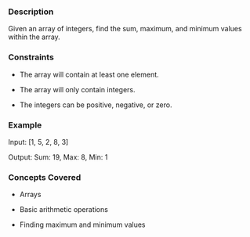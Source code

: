 ### Description

Given an array of integers, find the sum, maximum, and minimum values within the array.

### Constraints

* The array will contain at least one element.
* The array will only contain integers.
* The integers can be positive, negative, or zero.

### Example

Input: [1, 5, 2, 8, 3]
Output: Sum: 19, Max: 8, Min: 1

### Concepts Covered

* Arrays
* Basic arithmetic operations
* Finding maximum and minimum values